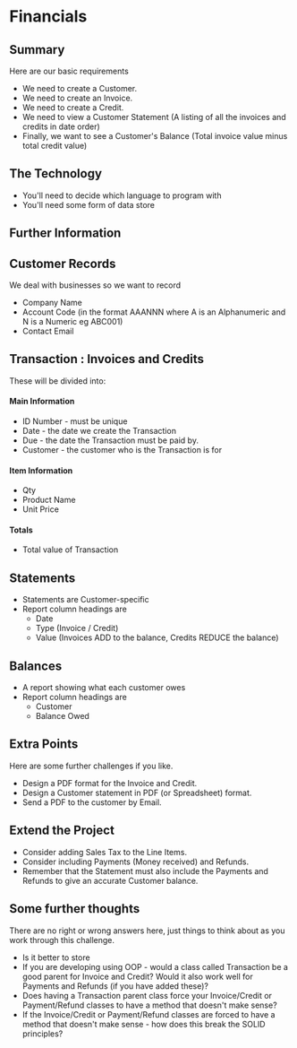 # Financials
## Summary
Here are our basic requirements
* We need to create a Customer.
* We need to create an Invoice.
* We need to create a Credit.
* We need to view a Customer Statement (A listing of all the invoices and credits in date order) 
* Finally, we want to see a Customer's Balance (Total invoice value minus total credit value)

## The Technology
* You'll need to decide which language to program with
* You'll need some form of data store

## Further Information
## Customer Records
We deal with businesses so we want to record
* Company Name
* Account Code (in the format AAANNN where A is an Alphanumeric and N is a Numeric eg ABC001)
* Contact Email
## Transaction : Invoices and Credits
These will be divided into:
#### Main Information
* ID Number - must be unique
* Date - the date we create the Transaction
* Due - the date the Transaction must be paid by.
* Customer - the customer who is the Transaction is for
#### Item Information
* Qty
* Product Name
* Unit Price
#### Totals
* Total value of Transaction
## Statements
* Statements are Customer-specific
* Report column headings are
    * Date
    * Type (Invoice / Credit)
    * Value (Invoices ADD to the balance, Credits REDUCE the balance)
## Balances
* A report showing what each customer owes
* Report column headings are
    * Customer
    * Balance Owed
## Extra Points
Here are some further challenges if you like.
* Design a PDF format for the Invoice and Credit.
* Design a Customer statement in PDF (or Spreadsheet) format.
* Send a PDF to the customer by Email.

## Extend the Project
* Consider adding Sales Tax to the Line Items. 
* Consider including Payments (Money received) and Refunds.
* Remember that the Statement must also include the Payments and Refunds to give an accurate Customer balance.


## Some further thoughts
There are no right or wrong answers here, just things to think about as you work through this challenge.
* Is it better to store
* If you are developing using OOP - would a class called Transaction be a good parent for Invoice and Credit? Would it also work well for Payments and Refunds (if you have added these)?
* Does having a Transaction parent class force your Invoice/Credit or Payment/Refund classes to have a method that doesn't make sense?
* If the Invoice/Credit or Payment/Refund classes are forced to have a method that doesn't make sense - how does this break the SOLID principles?